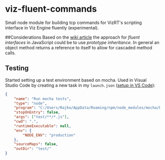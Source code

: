 # viz-fluent-commands
Small node module for building tcp commands for VizRT's scripting interface in Viz Engine fluently (experimental). 

##Considerations
Based on the [wiki article][] the approach for *fluent interfaces* in JavaScript could be to use *prototype inheritance*. In general an object method returns a reference to itself to allow for cascaded method calls.

## Testing

Started setting up a test environment based on mocha. Used in Visual Studio Code by creating a new task in my `launch.json` ([setup in VS Code][]):

```JSON
{
	"name": "Run mocha tests",
	"type": "node",
	"program": "C:/Users/Rajko/AppData/Roaming/npm/node_modules/mocha/bin/_mocha",
	"stopOnEntry": false,
	"args": ["test/**/*.js"],
	"cwd": ".",
	"runtimeExecutable": null,
	"env": {
		"NODE_ENV": "production"	
	},
	"sourceMaps": false,
	"outDir": "test/"
}
```

[wiki article]:https://en.wikipedia.org/wiki/Fluent_interface
[setup in VS Code]:http://raathigesh.com/Debugging-Mocha-Tests-In-VsCode/
